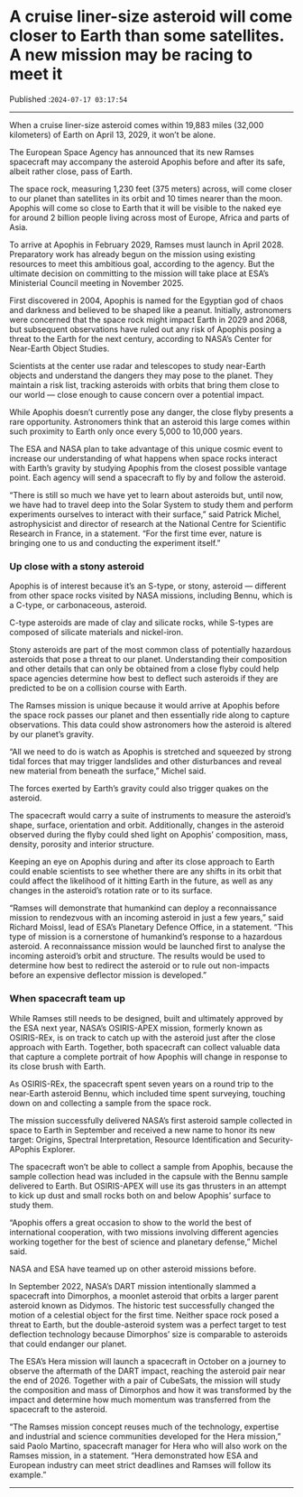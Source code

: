 # A cruise liner-size asteroid will come closer to Earth than some satellites. A new mission may be racing to meet it

Published :`2024-07-17 03:17:54`

---

When a cruise liner-size asteroid comes within 19,883 miles (32,000 kilometers) of Earth on April 13, 2029, it won’t be alone.

The European Space Agency has announced that its new Ramses spacecraft may accompany the asteroid Apophis before and after its safe, albeit rather close, pass of Earth.

The space rock, measuring 1,230 feet (375 meters) across, will come closer to our planet than satellites in its orbit and 10 times nearer than the moon. Apophis will come so close to Earth that it will be visible to the naked eye for around 2 billion people living across most of Europe, Africa and parts of Asia.

To arrive at Apophis in February 2029, Ramses must launch in April 2028. Preparatory work has already begun on the mission using existing resources to meet this ambitious goal, according to the agency. But the ultimate decision on committing to the mission will take place at ESA’s Ministerial Council meeting in November 2025.

First discovered in 2004, Apophis is named for the Egyptian god of chaos and darkness and believed to be shaped like a peanut. Initially, astronomers were concerned that the space rock might impact Earth in 2029 and 2068, but subsequent observations have ruled out any risk of Apophis posing a threat to the Earth for the next century, according to NASA’s Center for Near-Earth Object Studies.

Scientists at the center use radar and telescopes to study near-Earth objects and understand the dangers they may pose to the planet. They maintain a risk list, tracking asteroids with orbits that bring them close to our world — close enough to cause concern over a potential impact.

While Apophis doesn’t currently pose any danger, the close flyby presents a rare opportunity. Astronomers think that an asteroid this large comes within such proximity to Earth only once every 5,000 to 10,000 years.

The ESA and NASA plan to take advantage of this unique cosmic event to increase our understanding of what happens when space rocks interact with Earth’s gravity by studying Apophis from the closest possible vantage point. Each agency will send a spacecraft to fly by and follow the asteroid.

“There is still so much we have yet to learn about asteroids but, until now, we have had to travel deep into the Solar System to study them and perform experiments ourselves to interact with their surface,” said Patrick Michel, astrophysicist and director of research at the National Centre for Scientific Research in France, in a statement. “For the first time ever, nature is bringing one to us and conducting the experiment itself.”

### Up close with a stony asteroid

Apophis is of interest because it’s an S-type, or stony, asteroid — different from other space rocks visited by NASA missions, including Bennu, which is a C-type, or carbonaceous, asteroid.

C-type asteroids are made of clay and silicate rocks, while S-types are composed of silicate materials and nickel-iron.

Stony asteroids are part of the most common class of potentially hazardous asteroids that pose a threat to our planet. Understanding their composition and other details that can only be obtained from a close flyby could help space agencies determine how best to deflect such asteroids if they are predicted to be on a collision course with Earth.

The Ramses mission is unique because it would arrive at Apophis before the space rock passes our planet and then essentially ride along to capture observations. This data could show astronomers how the asteroid is altered by our planet’s gravity.

“All we need to do is watch as Apophis is stretched and squeezed by strong tidal forces that may trigger landslides and other disturbances and reveal new material from beneath the surface,” Michel said.

The forces exerted by Earth’s gravity could also trigger quakes on the asteroid.

The spacecraft would carry a suite of instruments to measure the asteroid’s shape, surface, orientation and orbit. Additionally, changes in the asteroid observed during the flyby could shed light on Apophis’ composition, mass, density, porosity and interior structure.

Keeping an eye on Apophis during and after its close approach to Earth could enable scientists to see whether there are any shifts in its orbit that could affect the likelihood of it hitting Earth in the future, as well as any changes in the asteroid’s rotation rate or to its surface.

“Ramses will demonstrate that humankind can deploy a reconnaissance mission to rendezvous with an incoming asteroid in just a few years,” said Richard Moissl, lead of ESA’s Planetary Defence Office, in a statement. “This type of mission is a cornerstone of humankind’s response to a hazardous asteroid. A reconnaissance mission would be launched first to analyse the incoming asteroid’s orbit and structure. The results would be used to determine how best to redirect the asteroid or to rule out non-impacts before an expensive deflector mission is developed.”

### When spacecraft team up

While Ramses still needs to be designed, built and ultimately approved by the ESA next year, NASA’s OSIRIS-APEX mission, formerly known as OSIRIS-REx, is on track to catch up with the asteroid just after the close approach with Earth. Together, both spacecraft can collect valuable data that capture a complete portrait of how Apophis will change in response to its close brush with Earth.

As OSIRIS-REx, the spacecraft spent seven years on a round trip to the near-Earth asteroid Bennu, which included time spent surveying, touching down on and collecting a sample from the space rock.

The mission successfully delivered NASA’s first asteroid sample collected in space to Earth in September and received a new name to honor its new target: Origins, Spectral Interpretation, Resource Identification and Security-APophis Explorer.

The spacecraft won’t be able to collect a sample from Apophis, because the sample collection head was included in the capsule with the Bennu sample delivered to Earth. But OSIRIS-APEX will use its gas thrusters in an attempt to kick up dust and small rocks both on and below Apophis’ surface to study them.

“Apophis offers a great occasion to show to the world the best of international cooperation, with two missions involving different agencies working together for the best of science and planetary defense,” Michel said.

NASA and ESA have teamed up on other asteroid missions before.

In September 2022, NASA’s DART mission intentionally slammed a spacecraft into Dimorphos, a moonlet asteroid that orbits a larger parent asteroid known as Didymos. The historic test successfully changed the motion of a celestial object for the first time. Neither space rock posed a threat to Earth, but the double-asteroid system was a perfect target to test deflection technology because Dimorphos’ size is comparable to asteroids that could endanger our planet.

The ESA’s Hera mission will launch a spacecraft in October on a journey to observe the aftermath of the DART impact, reaching the asteroid pair near the end of 2026. Together with a pair of CubeSats, the mission will study the composition and mass of Dimorphos and how it was transformed by the impact and determine how much momentum was transferred from the spacecraft to the asteroid.

“The Ramses mission concept reuses much of the technology, expertise and industrial and science communities developed for the Hera mission,” said Paolo Martino, spacecraft manager for Hera who will also work on the Ramses mission, in a statement. “Hera demonstrated how ESA and European industry can meet strict deadlines and Ramses will follow its example.”

---

